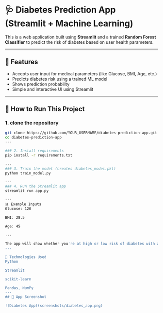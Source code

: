 # 🩺 Diabetes Prediction App (Streamlit + Machine Learning)

This is a web application built using **Streamlit** and a trained **Random Forest Classifier** to predict the risk of diabetes based on user health parameters.

---

## 🔧 Features

- Accepts user input for medical parameters (like Glucose, BMI, Age, etc.)
- Predicts diabetes risk using a trained ML model
- Shows prediction probability
- Simple and interactive UI using Streamlit

---

## 🚀 How to Run This Project

### 1. clone the repository

```bash
git clone https://github.com/YOUR_USERNAME/diabetes-prediction-app.git
cd diabetes-prediction-app
---

### 2. Install requirements
pip install -r requirements.txt

---
### 3. Train the model (creates diabetes_model.pkl)
python train_model.py

---
### 4. Run the Streamlit app
streamlit run app.py

---
📊 Example Inputs
Glucose: 120

BMI: 28.5

Age: 45

...

The app will show whether you're at high or low risk of diabetes with a probability score.
---

🧠 Technologies Used
Python

Streamlit

scikit-learn

Pandas, NumPy
---
## 📸 App Screenshot

![Diabetes App](screenshots/diabetes_app.png)


